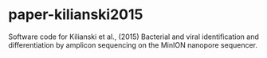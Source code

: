 # paper-kilianski2015
Software code for Kilianski et al., (2015) Bacterial and viral identification and differentiation by amplicon sequencing on the MinION nanopore sequencer.
